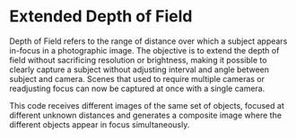 # Extended Depth of Field

Depth of Field refers to the range of distance over which a subject appears in-focus in a photographic image. The objective is to extend the depth of field without sacrificing resolution or brightness, making it possible to clearly capture a subject without adjusting interval and angle between subject and camera. Scenes that used to require multiple cameras or readjusting focus can now be captured at once with a single camera.

This code receives different images of the same set of objects, focused at different unknown distances and generates a composite image where the different objects appear in focus simultaneously.
